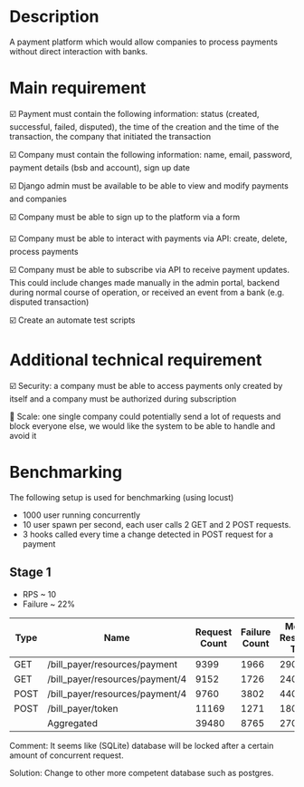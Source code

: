 # Description
A payment platform which would allow companies to process payments without direct interaction with banks.

# Main requirement
:ballot_box_with_check: Payment must contain the following information: status (created, successful, failed, disputed), the time of the creation and the time of the transaction, the company that initiated the transaction

:ballot_box_with_check: Company must contain the following information: name, email, password, payment details (bsb and account), sign up date

:ballot_box_with_check: Django admin must be available to be able to view and modify payments and companies

:ballot_box_with_check: Company must be able to sign up to the platform via a form

:ballot_box_with_check: Company must be able to interact with payments via API: create, delete, process payments

:ballot_box_with_check: Company must be able to subscribe via API to receive payment updates. This could include changes made manually in the admin portal, backend during normal course of operation, or received an event from a bank (e.g. disputed transaction)

:ballot_box_with_check: Create an automate test scripts

# Additional technical requirement
:ballot_box_with_check: Security: a company must be able to access payments only created by itself and a company must be authorized during subscription

:black_square_button: Scale: one single company could potentially send a lot of requests and block everyone else, we would like the system to be able to handle and avoid it   

# Benchmarking
The following setup is used for benchmarking (using locust)
- 1000 user running concurrently
- 10 user spawn per second, each user calls 2 GET and 2 POST requests.
- 3 hooks called every time a change detected in POST request for a payment

## Stage 1
- RPS ~ 10
- Failure ~ 22%

|Type|Name                           |Request Count|Failure Count|Median Response Time|Average Response Time|Min Response Time |Max Response Time |Average Content Size|Requests/s       |Failures/s        |50%  |66%  |75%  |80%  |90%   |95%   |98%   |99%   |99.9% |99.99%|100%  |
|----|-------------------------------|-------------|-------------|--------------------|---------------------|------------------|------------------|--------------------|-----------------|------------------|-----|-----|-----|-----|------|------|------|------|------|------|------|
|GET |/bill_payer/resources/payment  |9399         |1966         |29000.0             |37319.53099117533    |7.917217999420245 |146983.980686     |38996.20331950208   |6.095694519633589|1.2750436669432532|29000|40000|47000|52000|80000 |105000|115000|122000|138000|147000|147000|
|GET |/bill_payer/resources/payment/4|9152         |1726         |24000.0             |31916.48683443186    |9.140212001511827 |149036.30136799984|33094.959680944055  |5.93550337734723 |1.1193923546002316|24000|30000|37000|44000|64000 |99000 |109000|114000|128000|149000|149000|
|POST|/bill_payer/resources/payment/4|9760         |3802         |44000.0             |55913.261166973534   |16.287275999275153|259573.6433480015 |69336.54918032787   |6.329820035282885|2.46577620636737  |44000|57000|66000|75000|115000|137000|174000|197000|229000|260000|260000|
|POST|/bill_payer/token              |11169        |1271         |18000.0             |22506.180856967523   |141.22986499933177|137967.21579699987|20955.32061957203   |7.243622948163376|0.8243034082832528|18000|23000|28000|31000|41000 |52000 |94000 |104000|119000|135000|138000|
|    |Aggregated                     |39480        |8765         |27000.0             |36472.921030291574   |7.917217999420245 |259573.6433480015 |40024.95141843972   |25.60464088042708|5.684515636194107 |27000|37000|45000|51000|74000 |108000|125000|145000|212000|238000|260000|

Comment: It seems like (SQLite) database will be locked after a certain amount of concurrent request.

Solution: Change to other more competent database such as postgres. 
